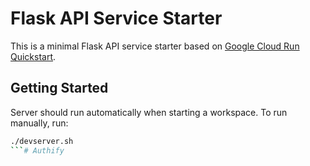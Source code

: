 # Flask API Service Starter

This is a minimal Flask API service starter based on [Google Cloud Run Quickstart](https://cloud.google.com/run/docs/quickstarts/build-and-deploy/deploy-python-service).

## Getting Started

Server should run automatically when starting a workspace. To run manually, run:
```sh
./devserver.sh
```# Authify

